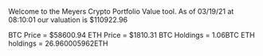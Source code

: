 Welcome to the Meyers Crypto Portfolio Value tool. 
As of 03/19/21 at 08:10:01 our valuation is $110922.96 

BTC Price = $58600.94
 ETH Price = $1810.31
BTC Holdings = 1.06BTC
 ETH holdings = 26.960005962ETH 
